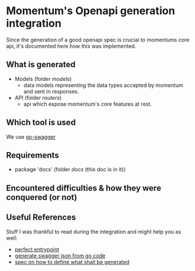 # Momentum's Openapi generation integration

Since the generation of a good openapi spec is crucial to momentums core api, it's documented here how this was implemented.

## What is generated

- Models (folder *models*)
    - data models representing the data types accepted by momentum and sent in responses.
- API (folder *routers*)
    - api which expose momentum's core features at rest.

## Which tool is used

We use [go-swagger](https://github.com/go-swagger/go-swagger)

## Requirements

- package 'docs' (folder *docs* (this doc is in it))

## Encountered difficulties & how they were conquered (or not)



## Useful References

Stuff I was thankful to read during the integration and might help you as well:

- [perfect entrypoint](https://medium.com/@pedram.esmaeeli/generate-swagger-specification-from-go-source-code-648615f7b9d9)
- [generate swagger json from go code](https://goswagger.io/generate/spec.html)
- [spec on how to define what shall be generated]((https://goswagger.io/use/spec.html) )

